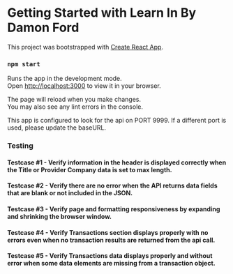 # Getting Started with Learn In By Damon Ford

This project was bootstrapped with [Create React App](https://github.com/facebook/create-react-app).

### `npm start`

Runs the app in the development mode.\
Open [http://localhost:3000](http://localhost:3000) to view it in your browser.

The page will reload when you make changes.\
You may also see any lint errors in the console.

This app is configured to look for the api on PORT 9999.  If a different port is used, please update the baseURL.  

### Testing

#### Testcase #1 - Verify information in the header is displayed correctly when the Title or Provider Company data is set to max length.  
#### Testcase #2 - Verify there are no error when the API returns data fields that are blank or not included in the JSON.  
#### Testcase #3 - Verify page and formatting responsiveness by expanding and shrinking the browser window.
#### Testcase #4 - Verify Transactions section displays properly with no errors even when no transaction results are returned from the api call.
#### Testcase #5 - Verify Transactions data displays properly and without error when some data elements are missing from a transaction object.
